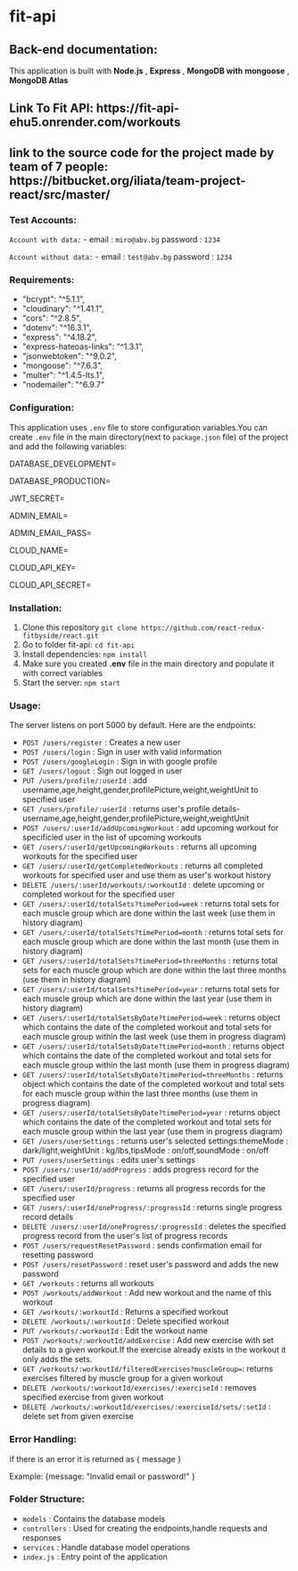 # fit-api

## Back-end documentation:

<p>This application is built with <strong>Node.js</strong> , <strong>Express</strong> , <strong>MongoDB with mongoose</strong> , <strong>MongoDB Atlas</strong></p>


<h2>Link To Fit API: https://fit-api-ehu5.onrender.com/workouts</h2>
<h2>link to the source code for the project made by team of 7 people: https://bitbucket.org/iliata/team-project-react/src/master/ </h2>


### Test Accounts:
`Account with data:` - email : `miro@abv.bg` password : `1234`

`Account without data:` - email : `test@abv.bg` password : `1234`



### Requirements:
- "bcrypt": "^5.1.1",
- "cloudinary": "^1.41.1",
- "cors": "^2.8.5",
- "dotenv": "^16.3.1",
- "express": "^4.18.2",
- "express-hateoas-links": "^1.3.1",
- "jsonwebtoken": "^9.0.2",
- "mongoose": "^7.6.3",
- "multer": "^1.4.5-lts.1",
- "nodemailer": "^6.9.7"


### Configuration:
This application uses `.env` file to store configuration variables.You can create `.env` file in the main directory(next to `package.json` file) of the project and add the following variables:

DATABASE_DEVELOPMENT=

DATABASE_PRODUCTION=

JWT_SECRET=

ADMIN_EMAIL=

ADMIN_EMAIL_PASS=

CLOUD_NAME=

CLOUD_API_KEY=

CLOUD_API_SECRET=


### Installation:
1. Clone this repository `git clone https://github.com/react-redux-fitbyside/react.git`
2. Go to folder fit-api: `cd fit-api`
3. Install dependencies: `npm install`
4. Make sure you created <strong>.env</strong> file in the main directory and populate it with correct variables
5. Start the server: `npm start`


### Usage:

The server listens on port 5000 by default. Here are the endpoints:


- `POST /users/register` : Creates a new user
- `POST /users/login` : Sign in user with valid information
- `POST /users/googleLogin` : Sign in with google profile
- `GET /users/logout` : Sign out logged in user
- `PUT /users/profile/:userId` : add username,age,height,gender,profilePicture,weight,weightUnit to specified user
- `GET /users/profile/:userId` : returns user's profile details-username,age,height,gender,profilePicture,weight,weightUnit
- `POST /users/:userId/addUpcomingWorkout` : add upcoming workout for specificied user in the list of upcoming workouts
- `GET /users/:userId/getUpcomingWorkouts` : returns all upcoming workouts for the specified user
- `GET /users/:userId/getCompletedWorkouts` : returns all completed workouts for specified user and use them as user's workout history
- `DELETE /users/:userId/workouts/:workoutId` : delete upcoming or completed workout for the specified user
- `GET /users/:userId/totalSets?timePeriod=week` : returns total sets for each muscle group which are done within the last week (use them in history diagram)
- `GET /users/:userId/totalSets?timePeriod=month` : returns total sets for each muscle group which are done within the last month (use them in history diagram)
- `GET /users/:userId/totalSets?timePeriod=threeMonths` : returns total sets for each muscle group which are done within the last three months (use them in history diagram)
- `GET /users/:userId/totalSets?timePeriod=year` : returns total sets for each muscle group which are done within the last year (use them in history diagram)
- `GET /users/:userId/totalSetsByDate?timePeriod=week` : returns object which contains the date of the completed workout and total sets for each muscle group within the last week (use them in progress diagram)
- `GET /users/:userId/totalSetsByDate?timePeriod=month` : returns object which contains the date of the completed workout and total sets for each muscle group within the last month (use them in progress diagram)
- `GET /users/:userId/totalSetsByDate?timePeriod=threeMonths` : returns object which contains the date of the completed workout and total sets for each muscle group within the last three months (use them in progress diagram)
- `GET /users/:userId/totalSetsByDate?timePeriod=year` : returns object which contains the date of the completed workout and total sets for each muscle group within the last year (use them in progress diagram)
- `GET /users/userSettings` : returns user's selected settings:themeMode : dark/light,weightUnit : kg/lbs,tipsMode : on/off,soundMode : on/off
- `PUT /users/userSettings` : edits user's settings
- `POST /users/:userId/addProgress` : adds progress record for the specified user
- `GET /users/:userId/progress` : returns all progress records for the specified user
- `GET /users/:userId/oneProgress/:progressId` : returns single progress record details
- `DELETE /users/:userId/oneProgress/:progressId` : deletes the specified progress record from the user's list of progress records
- `POST /users/requestResetPassword` : sends confirmation email for resetting password
- `POST /users/resetPassword` : reset user's password and adds the new password
- `GET /workouts` : returns all workouts
- `POST /workouts/addWorkout` : Add new workout and the name of this workout
- `GET /workouts/:workoutId` : Returns a specified workout
- `DELETE /workouts/:workoutId` : Delete specified workout
- `PUT /workouts/:workoutId` : Edit the workout name
- `POST /workouts/:workoutId/addExercise` : Add new exercise with set details to a given workout.If the exercise already exists in the workout it only adds the sets.
- `GET /workouts/:workoutId/filteredExercises?muscleGroup=`: returns exercises filtered by muscle group for a given workout
- `DELETE /workouts/:workoutId/exercises/:exerciseId` : removes specified exercise from given workout
- `DELETE /workouts/:workoutId/exercises/:exerciseId/sets/:setId` : delete set from given exercise 
  


### Error Handling:

<p>if there is an error it is returned as { message }</p>
<p>Example: {message: "Invalid email or password!" }</p>

### Folder Structure:
- `models` : Contains the database models
- `controllers` : Used for creating the endpoints,handle requests and responses
- `services` : Handle database model operations
- `index.js` : Entry point of the application
